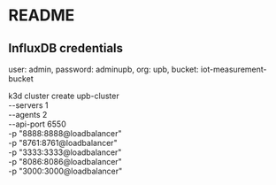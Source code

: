 # README

## InfluxDB credentials
user: admin, password: adminupb, org: upb, bucket: iot-measurement-bucket

k3d cluster create upb-cluster \
--servers 1 \
--agents 2 \
--api-port 6550 \
-p "8888:8888@loadbalancer" \
-p "8761:8761@loadbalancer" \
-p "3333:3333@loadbalancer" \
-p "8086:8086@loadbalancer" \
-p "3000:3000@loadbalancer" 

